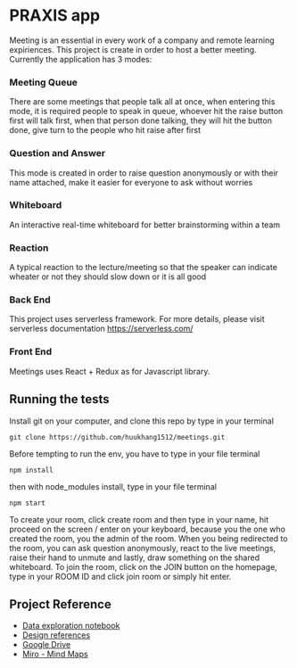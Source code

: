 # PRAXIS app
Meeting is an essential in every work of a company and remote learning expiriences. This project is create in order to host a better meeting. Currently the application has 3 modes:
### Meeting Queue
There are some meetings that people talk all at once, when entering this mode, it is required people to speak in queue, whoever hit the raise button first will talk first, when that person done talking, they will hit the button done, give turn to the people who hit raise after
first
### Question and Answer
This mode is created in order to raise question anonymously or with their name attached, make it easier for everyone to ask without worries
### Whiteboard
An interactive real-time whiteboard for better brainstorming within a team

### Reaction
A typical reaction to the lecture/meeting so that the speaker can indicate wheater or not they should slow down or it is all good
### Back End
This project uses serverless framework. For more details, please visit serverless documentation https://serverless.com/

### Front End
Meetings uses React + Redux as for Javascript library.

## Running the tests
Install git on your computer, and clone this repo by type in your terminal 
```
git clone https://github.com/huukhang1512/meetings.git
```
Before tempting to run the env, you have to type in your file terminal
```
npm install
```
then with node_modules install, type in your file terminal
```
npm start
```
To create your room, click create room and then type in your name, hit proceed on the screen / enter on your keyboard, because you the one who created the room, you the admin of the room.
When you being redirected to the room, you can ask question anonymously, react to the live meetings, raise their hand to unmute and lastly, draw something on the shared whiteboard. 
To join the room, click on the JOIN button on the homepage, type in your ROOM ID and click join room or simply hit enter.

## Project Reference

- [Data exploration notebook](https://www.kaggle.com/junjimoey/online-learning-eda)
- [Design references](https://docs.google.com/document/d/1iaCGcQx1znO6I6qA_LVYd66oPYXwkbTDfx7LpxG707c/edit)
- [Google Drive](https://drive.google.com/drive/folders/1-lMj7fKsYCpq8MrDduNFBstJbR7x-6XA?usp=sharing)
- [Miro - Mind Maps](https://miro.com/welcomeonboard/b1FhMWh6WVRKU1p6RGlDYzRUR3Uxc2VSTjZCWDRVVEFKMWtWVWx5NnpWNjVoZWN4TlMzTUJrY0RMQnVTOUtnN3wzMDc0NDU3MzUwMTAzNDY2MDE0)

